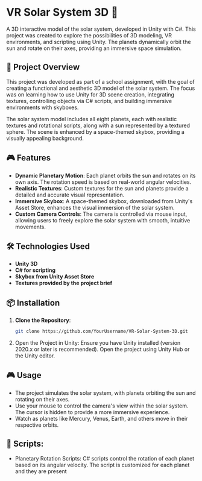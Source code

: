# VR Solar System 3D 🌌

A 3D interactive model of the solar system, developed in Unity with C#. This project was created to explore the possibilities of 3D modeling, VR environments, and scripting using Unity. The planets dynamically orbit the sun and rotate on their axes, providing an immersive space simulation.

## 🚀 Project Overview

This project was developed as part of a school assignment, with the goal of creating a functional and aesthetic 3D model of the solar system. The focus was on learning how to use Unity for 3D scene creation, integrating textures, controlling objects via C# scripts, and building immersive environments with skyboxes.

The solar system model includes all eight planets, each with realistic textures and rotational scripts, along with a sun represented by a textured sphere. The scene is enhanced by a space-themed skybox, providing a visually appealing background.

## 🎮 Features

- **Dynamic Planetary Motion**: Each planet orbits the sun and rotates on its own axis. The rotation speed is based on real-world angular velocities.
- **Realistic Textures**: Custom textures for the sun and planets provide a detailed and accurate visual representation.
- **Immersive Skybox**: A space-themed skybox, downloaded from Unity's Asset Store, enhances the visual immersion of the solar system.
- **Custom Camera Controls**: The camera is controlled via mouse input, allowing users to freely explore the solar system with smooth, intuitive movements.

## 🛠️ Technologies Used

- **Unity 3D**
- **C# for scripting**
- **Skybox from Unity Asset Store**
- **Textures provided by the project brief**

## 📦 Installation

1. **Clone the Repository**:  
   ```bash
   git clone https://github.com/YourUsername/VR-Solar-System-3D.git
   ```
2. Open the Project in Unity:
Ensure you have Unity installed (version 2020.x or later is recommended). Open the project using Unity Hub or the Unity editor.

## 🎮 Usage

- The project simulates the solar system, with planets orbiting the sun and rotating on their axes.
- Use your mouse to control the camera's view within the solar system. The cursor is hidden to provide a more immersive experience.
- Watch as planets like Mercury, Venus, Earth, and others move in their respective orbits.

## 🔧 Scripts:

- Planetary Rotation Scripts: C# scripts control the rotation of each planet based on its angular velocity. The script is customized for each planet and they are present 

